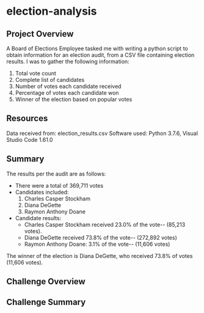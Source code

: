 # election-analysis

## Project Overview 

A Board of Elections Employee tasked me with writing a python script to obtain information for an election audit, from a CSV file containing election results. I was to gather the following information:
  1. Total vote count 
  2. Complete list of candidates 
  3. Number of votes each candidate received 
  4. Percentage of votes each candidate won 
  5. Winner of the election based on popular votes 

## Resources 

Data received from: election_results.csv 
Software used: Python 3.7.6, Visual Studio Code 1.61.0

## Summary 

The results per the audit are as follows: 

- There were a total of 369,711 votes 
- Candidates included:  
  1. Charles Casper Stockham
  2. Diana DeGette
  3. Raymon Anthony Doane
- Candidate results: 
  - Charles Casper Stockham received 23.0% of the vote-- (85,213 votes).
  - Diana DeGette received 73.8% of the vote-- (272,892 votes)
  - Raymon Anthony Doane: 3.1% of the vote-- (11,606 votes)
 
 The winner of the election is Diana DeGette, who received 73.8% of votes (11,606 votes). 

## Challenge Overview 

## Challenge Summary 
